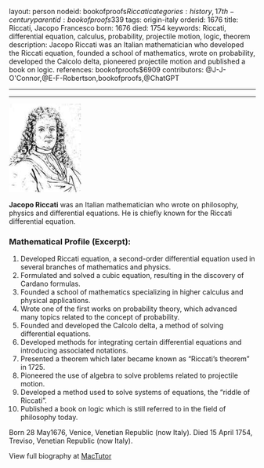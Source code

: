layout: person
nodeid: bookofproofs$Riccati
categories: history,17th-century
parentid: bookofproofs$339
tags: origin-italy
orderid: 1676
title: Riccati, Jacopo Francesco
born: 1676
died: 1754
keywords: Riccati, differential equation, calculus, probability, projectile motion, logic, theorem
description: Jacopo Riccati was an Italian mathematician who developed the Riccati equation, founded a school of mathematics, wrote on probability, developed the Calcolo delta, pioneered projectile motion and published a book on logic.
references: bookofproofs$6909
contributors: @J-J-O'Connor,@E-F-Robertson,bookofproofs,@ChatGPT

---



---

![Riccati.jpg](https://github.com/bookofproofs/bookofproofs.github.io/blob/main/_sources/_assets/images/portraits/Riccati.jpg?raw=true)

**Jacopo Riccati** was an Italian mathematician who wrote on philosophy, physics and differential equations. He is chiefly known for the Riccati differential equation.

### Mathematical Profile (Excerpt):
1. Developed Riccati equation, a second-order differential equation used in several branches of mathematics and physics.
2. Formulated and solved a cubic equation, resulting in the discovery of Cardano formulas.
3. Founded a school of mathematics specializing in higher calculus and physical applications.
4. Wrote one of the first works on probability theory, which advanced many topics related to the concept of probability.
5. Founded and developed the Calcolo delta, a method of solving differential equations.
6. Developed methods for integrating certain differential equations and introducing associated notations.
7. Presented a theorem which later became known as “Riccati’s theorem” in 1725.
8. Pioneered the use of algebra to solve problems related to projectile motion.
9. Developed a method used to solve systems of equations, the “riddle of Riccati”.
10. Published a book on logic which is still referred to in the field of philosophy today.

Born 28 May1676, Venice, Venetian Republic (now Italy). Died 15 April 1754, Treviso, Venetian Republic (now Italy).

View full biography at [MacTutor](https://mathshistory.st-andrews.ac.uk/Biographies/Riccati/)
